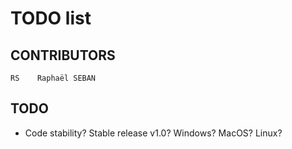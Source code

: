 <!-- encoding: UTF-8 -->

# TODO list

## CONTRIBUTORS

    RS    Raphaël SEBAN

## TODO

* Code stability? Stable release v1.0? Windows? MacOS? Linux?
